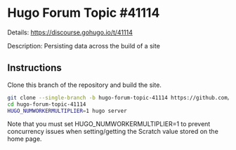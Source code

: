 # Hugo Forum Topic #41114

Details: <https://discourse.gohugo.io/t/41114>

Description: Persisting data across the build of a site

## Instructions

Clone this branch of the repository and build the site.

```bash
git clone --single-branch -b hugo-forum-topic-41114 https://github.com/jmooring/hugo-testing hugo-forum-topic-41114
cd hugo-forum-topic-41114
HUGO_NUMWORKERMULTIPLIER=1 hugo server
```

Note that you must set HUGO_NUMWORKERMULTIPLIER=1 to prevent concurrency issues when setting/getting the Scratch value stored on the home page.

